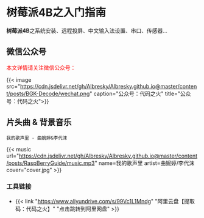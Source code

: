 # 树莓派4B之入门指南

**树莓派4B**之系统安装、远程投屏、中文输入法设置、串口、传感器...
<!--more-->

## 微信公众号

<span style="color:red;">本文详情请关注微信公众号：</span>

{{< image src="https://cdn.jsdelivr.net/gh/Albresky/Albresky.github.io@master/content/posts/BGK-Decode/wechat.png" caption="公众号：代码之火" title="公众号：代码之火">}}


## 片头曲 & 背景音乐

`我的歌声里 - 曲婉婷&李代沫`


{{< music url="https://cdn.jsdelivr.net/gh/Albresky/Albresky.github.io@master/content/posts/RaspBerryGuide/music.mp3" name=我的歌声里 artist=曲婉婷/李代沫 cover="cover.jpg" >}}


### 工具链接
 - {{< link "https://www.aliyundrive.com/s/99Vc1L1Mndg" "阿里云盘【提取码：代码之火】" "点击跳转到阿里网盘" >}}
